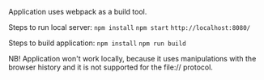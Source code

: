 Application uses webpack as a build tool.

Steps to run local server:
```npm install```
```npm start```
```http://localhost:8080/```

Steps to build application:
```npm install```
```npm run build```

NB! Application won't work locally, because it uses manipulations with the browser history
and it is not supported for the file:// protocol.
